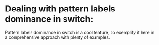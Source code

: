 # Dealing with pattern labels dominance in switch:

Pattern labels dominance in switch is a cool feature, so exemplify it here in a comprehensive approach with plenty of
examples.